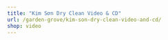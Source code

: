 ```yaml
---
title: "Kim Sơn Dry Clean Video & CD"
url: /garden-grove/kim-son-dry-clean-video-and-cd/
shop: video
---
```

